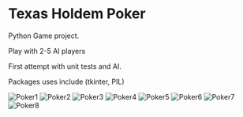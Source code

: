 <h1 id="header" align ="centre">Texas Holdem Poker</h1>

<body>

 <p>Python Game project.</p>

 <p>Play with 2-5 AI players</p>

 <p>First attempt with unit tests and AI. <br>

 Packages uses include (tkinter, PIL)

 <p>

  <img src="https://github.com/SarahRawlinson/Texas_Holdem_Poker/blob/master/Images/Capture.PNG" alt="Poker1"/>  

  <img src="https://github.com/SarahRawlinson/Texas_Holdem_Poker/blob/master/Images/Capture1.PNG" alt="Poker2"/>  

  <img src="https://github.com/SarahRawlinson/Texas_Holdem_Poker/blob/master/Images/Capture2.PNG" alt="Poker3"/>

  <img src="https://github.com/SarahRawlinson/Texas_Holdem_Poker/blob/master/Images/Capture3.PNG" alt="Poker4"/>  

  <img src="https://github.com/SarahRawlinson/Texas_Holdem_Poker/blob/master/Images/Capture4.PNG" alt="Poker5"/>  

  <img src="https://github.com/SarahRawlinson/Texas_Holdem_Poker/blob/master/Images/Capture5.PNG" alt="Poker6"/>  

  <img src="https://github.com/SarahRawlinson/Texas_Holdem_Poker/blob/master/Images/Capture6.PNG" alt="Poker7"/>  

  <img src="https://github.com/SarahRawlinson/Texas_Holdem_Poker/blob/master/Images/Capture7.PNG" alt="Poker8"/>  

 </p>

</body>
